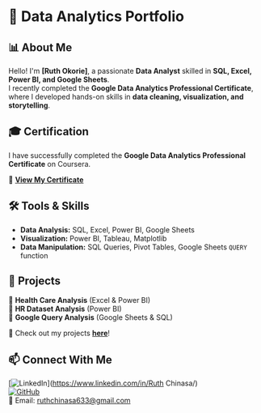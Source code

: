 # 🚀 Data Analytics Portfolio  
## 📊 About Me  
Hello! I'm **[Ruth Okorie]**, a passionate **Data Analyst** skilled in **SQL, Excel, Power BI, and Google Sheets**.  
I recently completed the **Google Data Analytics Professional Certificate**, where I developed hands-on skills in **data cleaning, visualization, and storytelling**.

## 🎓 Certification  
I have successfully completed the **Google Data Analytics Professional Certificate** on Coursera.  

📜 **[View My Certificate](https://github.com/RuthOkorie/files/18646167/Coursera.Specialization.Certificate.pdf)** 
 
## 🛠️ Tools & Skills  
- **Data Analysis:** SQL, Excel, Power BI, Google Sheets  
- **Visualization:** Power BI, Tableau, Matplotlib  
- **Data Manipulation:** SQL Queries, Pivot Tables, Google Sheets `QUERY` function  

## 📂 Projects  
🔹 **Health Care Analysis** (Excel & Power BI)  
🔹 **HR Dataset Analysis** (Power BI)  
🔹 **Google Query Analysis** (Google Sheets & SQL)  

📌 Check out my projects **[here](https://github.com/RuthOkorie?tab=repositories)**!  

## 📫 Connect With Me  
[![LinkedIn](https://img.shields.io/badge/LinkedIn-Connect-blue?logo=linkedin)](https://www.linkedin.com/in/Ruth Chinasa/)  
[![GitHub](https://img.shields.io/badge/GitHub-Follow-black?logo=github)](https://github.com/RuthOkorie)  
📧 Email: [ruthchinasa633@gmail.com](mailto:ruthchinasa633@gmail.com)


